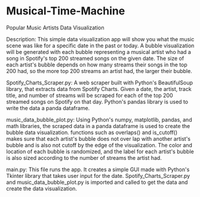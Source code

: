 # Musical-Time-Machine
Popular Music Artists Data Visualization

Description:
This simple data visualization app will show you what the music scene was like for a specific date in the past or today. A bubble visualization will be generated with each bubble representing a musical artist who had a song in Spotify's top 200 streamed songs on the given date. The size of each artist's bubble depends on how many streams their songs in the top 200 had, so the more top 200 streams an artist had, the larger their bubble.

Spotify_Charts_Scraper.py:
A web scraper built with Python's BeautifulSoup library, that extracts data from Spotify Charts. Given a date, the artist, track title, and number of streams will be scraped for each of the top 200 streamed songs on Spotify on that day. Python's pandas library is used to write the data a panda dataframe.

music_data_bubble_plot.py:
Using Python's numpy, matplotlib, pandas, and math libraries, the scraped data in a panda dataframe is used to create the bubble data visualization. functions such as overlaps() and is_cutoff() makes sure that each artist's bubble does not over lap with another artist's bubble and is also not cutoff by the edge of the visualization. The color and location of each bubble is randomized, and the label for each artist's bubble is also sized according to the number of streams the artist had.

main.py:
This file runs the app. It creates a simple GUI made with Python's Tkinter library that takes user input for the date. Spotify_Charts_Scraper.py and music_data_bubble_plot.py is imported and called to get the data and create the data visualization.
